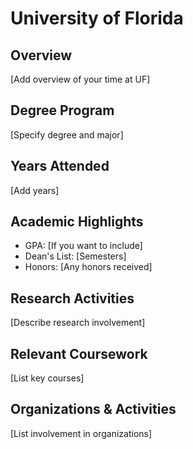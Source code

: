 # University of Florida

## Overview

[Add overview of your time at UF]

## Degree Program

[Specify degree and major]

## Years Attended

[Add years]

## Academic Highlights

- GPA: [If you want to include]
- Dean's List: [Semesters]
- Honors: [Any honors received]

## Research Activities

[Describe research involvement]

## Relevant Coursework

[List key courses]

## Organizations & Activities

[List involvement in organizations]